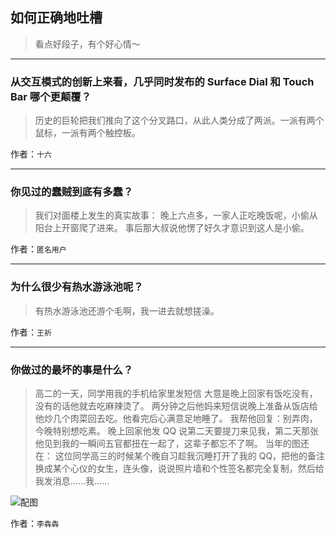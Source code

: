## 如何正确地吐槽

> 看点好段子，有个好心情～


 
---

### 从交互模式的创新上来看，几乎同时发布的 Surface Dial 和 Touch Bar 哪个更颠覆？

> 历史的巨轮把我们推向了这个分叉路口，从此人类分成了两派。一派有两个鼠标，一派有两个触控板。


作者：`十六`

---

### 你见过的蠢贼到底有多蠢？

> 我们对面楼上发生的真实故事：
> 晚上六点多，一家人正吃晚饭呢，小偷从阳台上开窗爬了进来。
> 事后那大叔说他愣了好久才意识到这人是小偷。


作者：`匿名用户`

---

### 为什么很少有热水游泳池呢？

> 有热水游泳池还游个毛啊，我一进去就想搓澡。


作者：`王祈`

---

### 你做过的最坏的事是什么？

> 高二的一天，同学用我的手机给家里发短信 大意是晚上回家有饭吃没有，没有的话他就去吃麻辣烫了。
> 两分钟之后他妈来短信说晚上准备从饭店给他炒几个肉菜回去吃。他看完后心满意足地睡了。
> 我帮他回复：别弄肉，今晚特别想吃素。
> 晚上回家他发 QQ 说第二天要提刀来见我，第二天那张他见到我的一瞬间五官都扭在一起了，这辈子都忘不了啊。
> 当年的图还在：
> 这位同学高三的时候某个晚自习趁我沉睡打开了我的 QQ，把他的备注换成某个心仪的女生，连头像，说说照片墙和个性签名都完全复制，然后给我发消息……我……



![配图](http://pic4.zhimg.com/70/781cb8490a8c599a614689c5674ea243_b.jpg)


作者：`李犇犇`